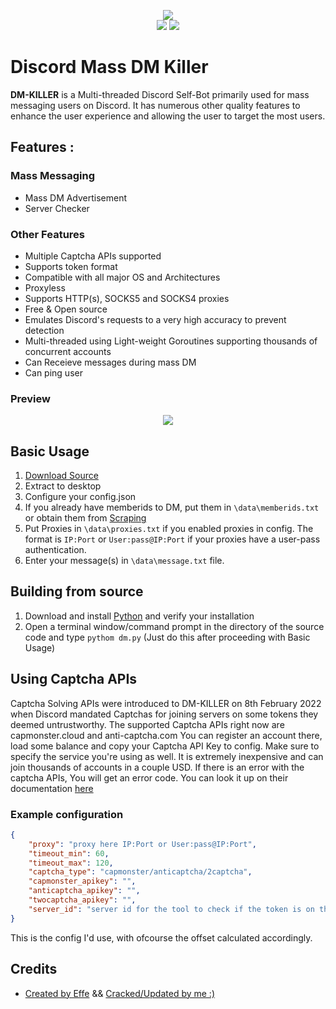 <p align="center">
  <img src="https://imagedelivery.net/95QNzrEeP7RU5l5WdbyrKw/01531dee-c00f-4712-5975-16487c0b3f00/shopitem"><br>
  <img src="https://img.shields.io/github/stars/despk/dm-killer?style=for-the-badge&logo=appveyor">
  <img src="https://img.shields.io/github/forks/despk/dm-killer?style=for-the-badge&logo=appveyor">
  </p>

# Discord Mass DM Killer
**DM-KILLER** is a Multi-threaded Discord Self-Bot primarily used for mass messaging users on Discord. It has numerous other quality features to enhance the user experience and allowing the user to target the most users. 

## **Features** :
### Mass Messaging
- Mass DM Advertisement 
- Server Checker
### Other Features
- Multiple Captcha APIs supported
- Supports token format
- Compatible with all major OS and Architectures
- Proxyless 
- Supports HTTP(s), SOCKS5 and SOCKS4 proxies
- Free & Open source
- Emulates Discord's requests to a very high accuracy to prevent detection
- Multi-threaded using Light-weight Goroutines supporting thousands of concurrent accounts
- Can Receieve messages during mass DM
- Can ping user
### Preview
<p align="center">
  <img src="https://i.imgur.com/IJc65Dn.png">
</p>

 
## Basic Usage
1) [Download Source](https://github.com/despk/dm-killer/archive/refs/heads/main.zip)
2) Extract to desktop
3) Configure your config.json
4) If you already have memberids to DM, put them in `\data\memberids.txt` or obtain them from [Scraping](https://github.com/despk/discord-id-scraper/archive/refs/heads/main.zip)
5) Put Proxies in `\data\proxies.txt` if you enabled proxies in config. The format is `IP:Port` or `User:pass@IP:Port` if your proxies have a user-pass authentication. 
6) Enter your message(s) in `\data\message.txt` file.

## Building from source
1) Download and install [Python](https://www.python.org/downloads/) and verify your installation
2) Open a terminal window/command prompt in the directory of the source code and type `pythom dm.py` (Just do this after proceeding with Basic Usage)

## Using Captcha APIs
Captcha Solving APIs were introduced to DM-KILLER on 8th February 2022 when Discord mandated Captchas for joining servers on some tokens they deemed untrustworthy. The supported Captcha APIs right now are capmonster.cloud and anti-captcha.com 
You can register an account there, load some balance and copy your Captcha API Key to config. Make sure to specify the service you're using as well. It is extremely inexpensive and can join thousands of accounts in a couple USD. If there is an error with the captcha APIs, You will get an error code. You can look it up on their documentation [here](https://anti-captcha.com/apidoc/errors)

### Example configuration
```json
{
    "proxy": "proxy here IP:Port or User:pass@IP:Port",
    "timeout_min": 60,
    "timeout_max": 120,
    "captcha_type": "capmonster/anticaptcha/2captcha",
    "capmonster_apikey": "",
    "anticaptcha_apikey": "",
    "twocaptcha_apikey": "",
    "server_id": "server id for the tool to check if the token is on the server before sending a message"
}
```
This is the config I'd use, with ofcourse the offset calculated accordingly.


## Credits
- [Created by Effe](https://t.me/effe_discord) && [Cracked/Updated by me :)](https://github.com/despk/)
